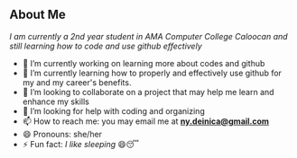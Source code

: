 ## About Me 
*I am currently a 2nd year student in AMA Computer College Caloocan and still learning how to code and use github effectively*

- 🔭 I’m currently working on learning more about codes and github
- 🌱 I’m currently learning how to properly and effectively use github for my and my career's benefits.
- 👯 I’m looking to collaborate on a project that may help me learn and enhance my skills
- 🤔 I’m looking for help with coding and organizing
- 📫 How to reach me: you may email me at **ny.deinica@gmail.com**
- 😄 Pronouns: she/her
- ⚡ Fun fact: *I like sleeping* 😄😴


